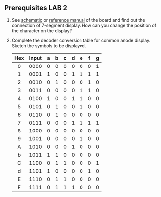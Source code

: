 ## Prerequisites LAB 2

1. See [schematic](../../Docs/coolrunner-ii_sch.pdf) or [reference manual](../../Docs/coolrunner-ii_rm.pdf) of the board and find out the connection of 7-segment display. How can you change the position of the character on the display?

2. Complete the decoder conversion table for common anode display. Sketch the symbols to be displayed.

    | **Hex** | **Input** | **a** | **b** | **c** | **d** | **e** | **f** | **g** |
    | :-: | :-: | :-: | :-: | :-: | :-: | :-: | :-: | :-: |
    | 0 | 0000 | 0 | 0 | 0 | 0 | 0 | 0 | 1 |
    | 1 | 0001 | 1 | 0 | 0 | 1 | 1 | 1 | 1 |
    | 2 | 0010 | 0 | 1 | 0 | 0 | 0 | 1 | 0 |
    | 3 | 0011 | 0 | 0 | 0 | 0 | 1 | 1 | 0 |
    | 4 | 0100 | 1 | 0 | 0 | 1 | 1 | 0 | 0 |
    | 5 | 0101 | 0 | 1 | 0 | 0 | 1 | 0 | 0 |
    | 6 | 0110 | 0 | 1 | 0 | 0 | 0 | 0 | 0 |
    | 7 | 0111 | 0 | 0 | 0 | 1 | 1 | 1 | 1 |
    | 8 | 1000 | 0 | 0 | 0 | 0 | 0 | 0 | 0 |
    | 9 | 1001 | 0 | 0 | 0 | 0 | 1 | 0 | 0 |
    | A | 1010 | 0 | 0 | 0 | 1 | 0 | 0 | 0 |
    | b | 1011 | 1 | 1 | 0 | 0 | 0 | 0 | 0 |
    | C | 1100 | 0 | 1 | 1 | 0 | 0 | 0 | 1 |
    | d | 1101 | 1 | 0 | 0 | 0 | 0 | 1 | 0 |
    | E | 1110 | 0 | 1 | 1 | 0 | 0 | 0 | 0 |
    | F | 1111 | 0 | 1 | 1 | 1 | 0 | 0 | 0 |
